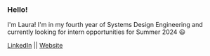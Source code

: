 ### Hello!

I'm Laura! I'm in my fourth year of Systems Design Engineering and currently looking for intern opportunities for Summer 2024 😃

[LinkedIn](https://www.linkedin.com/in/laura-persichini/) || [Website](https://laurapersichini.vercel.app/)
